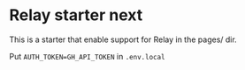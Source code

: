 # Relay starter next

This is a starter that enable support for Relay in the pages/ dir.

Put `AUTH_TOKEN=GH_API_TOKEN` in `.env.local`

